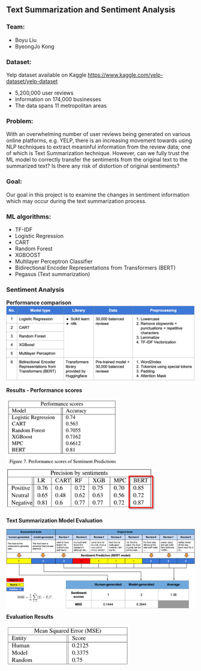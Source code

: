 ## Text Summarization and Sentiment Analysis

### Team:
* Boyu Liu
* ByeongJo Kong

### Dataset:
Yelp dataset available on Kaggle
https://www.kaggle.com/yelp-dataset/yelp-dataset

* 5,200,000 user reviews
* Information on 174,000 businesses
* The data spans 11 metropolitan areas

### Problem:
With an overwhelming number of user reviews being generated on various online platforms, e.g. YELP, there is an increasing movement towards using NLP techniques to extract meaninful information from the review data; one of which is Text Summarization technique. However, can we fully trust the ML model to correctly transfer the sentiments from the original text to the summarized text? Is there any risk of distortion of original sentiments?

### Goal:
Our goal in this project is to examine the changes in sentiment information which may occur during the text summarization process.


### ML algorithms:
* TF-IDF
* Logistic Regression
* CART
* Random Forest
* XGBOOST
* Multilayer Perceptron Classifier
* Bidirectional Encoder Representations from Transformers (BERT)
* Pegasus (Text summarization)


### Sentiment Analysis

**Performance comparison**
<img src='img/comparison.png'>

<!-- <table>
  <tr align='center' bgcolor='grey' style="font-weight:bold">
    <td>No.</td>
    <td style="width:140px">Model</td>
    <td>Library</td>
    <td>Data</td>
    <td>Preprocessing</td>
  </tr>
  <tr>
    <td align='center'>1</td>
    <td>Logistic Regression</td>
    <td rowspan='5'>Scikit learn, nltk</td>
    <td rowspan='5'>30,000 balanced reviews</td>
    <td rowspan='5'>
    <ol>
    <li>Convert to lowercase</li>
    <li>Remove stopwords + punctuations + repetitive characters</li>
    <li>Lemmatize</li>
    <li>TF-IDF vectorization</li>
    </td>
  </tr>
  <tr align='center'>
    <td>2</td>
    <td>CART</td>
  </tr>
  <tr align='center'>
    <td>3</td>
    <td>Random Forest</td>
  </tr>
  <tr align='center'>
    <td>4</td>
    <td>XGBoost</td>
  </tr>
  <tr align='center'>
    <td>5</td>
    <td>Multilayer Perceptron</td>
  </tr>
  <tr>
    <td align='center'>6</td>
    <td align='center'>BERT</td>
    <td>Transformers (Huggingface)</td>
    <td>Pretrained model (Huggingface) + 30,000 balanced reviews</td>
    <td>
    <ol>
    <li>Word2Index</li>
    <li>Tokenize using BERT-required special tokens</li>
    <li>Padding</li>
    <li>Attention mask</li>
    </ol>
    </td>
  </tr>
</table> -->

**Results - Performance scores**

<img src='img/performance-scores.png' width=300><br>
<img src='img/performance-scores2.png' width=400>

**Text Summarization Model Evaluation**

<img src='img/evaluation.png' align='middle'>

**Evaluation Results**

<img src='img/evaluation-results.png' width=330>
